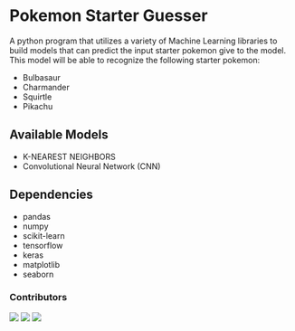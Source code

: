 # Pokemon Starter Guesser

A python program that utilizes a variety of Machine Learning libraries to build models that can predict the input starter pokemon give to the model.
This model will be able to recognize the following starter pokemon:

- Bulbasaur
- Charmander
- Squirtle
- Pikachu

## Available Models

- K-NEAREST NEIGHBORS
- Convolutional Neural Network (CNN)


## Dependencies

- pandas
- numpy
- scikit-learn
- tensorflow
- keras
- matplotlib
- seaborn

### Contributors

[![](https://github.com/daxz0.png?size=50)](https://github.com/daxz0)
[![](https://github.com/anishanup.png?size=50)](https://github.com/anishanup)
[![](https://github.com/Tfu1234.png?size=50)](https://github.com/Tfu1234)
